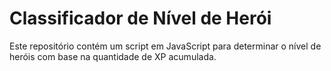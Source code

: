 # Classificador de Nível de Herói
Este repositório contém um script em JavaScript para determinar o nível de heróis com base na quantidade de XP acumulada.
 

